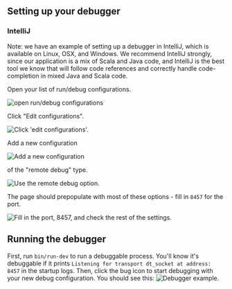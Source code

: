 
## Setting up your debugger

### IntelliJ

Note: we have an example of setting up a debugger in IntelliJ, which is available on Linux, OSX, and Windows. We recommend IntelliJ strongly, since our application is a mix of Scala and Java code, and IntelliJ is the best tool we know that will follow code references and correctly handle code-completion in mixed Java and Scala code.

Open your list of run/debug configurations.

![open run/debug configurations](https://i.imgur.com/LJHe43d.png)

Click "Edit configurations".

![Click 'edit configurations'.](https://imgur.com/pGgzgr9.png)

Add a new configuration

![Add a new configuration](https://imgur.com/ELrzsML.png)

of the "remote debug" type.

![Use the remote debug option.](https://imgur.com/t3GJtY2.png)

The page should prepopulate with most of these options - fill in `8457` for the port.

![Fill in the port, 8457, and check the rest of the settings.](https://i.imgur.com/hpWWwYp.png)

## Running the debugger

First, run `bin/run-dev` to run a debuggable process. You'll know it's debuggable if it prints `Listening for transport dt_socket at address: 8457` in the startup logs. Then, click the bug icon to start debugging with your new debug configuration. You should see this: ![Debugger example.](https://imgur.com/NHbx2Km.png)
